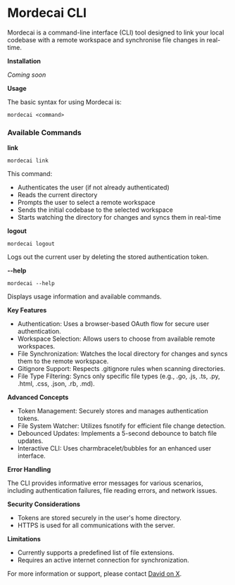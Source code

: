# Mordecai CLI

Mordecai is a command-line interface (CLI) tool designed to link your local codebase with a remote workspace and synchronise file changes in real-time.

**Installation**

_Coming soon_

**Usage**

The basic syntax for using Mordecai is:

```mordecai <command>```

### Available Commands

**link** 

```mordecai link```

This command:

- Authenticates the user (if not already authenticated)
- Reads the current directory
- Prompts the user to select a remote workspace
- Sends the initial codebase to the selected workspace
- Starts watching the directory for changes and syncs them in real-time

**logout**

```mordecai logout```

Logs out the current user by deleting the stored authentication token.

**--help**

```mordecai --help```

Displays usage information and available commands.

**Key Features**

- Authentication: Uses a browser-based OAuth flow for secure user authentication.
- Workspace Selection: Allows users to choose from available remote workspaces.
- File Synchronization: Watches the local directory for changes and syncs them to the remote workspace.
- Gitignore Support: Respects .gitignore rules when scanning directories.
- File Type Filtering: Syncs only specific file types (e.g., .go, .js, .ts, .py, .html, .css, .json, .rb, .md).

**Advanced Concepts**

- Token Management: Securely stores and manages authentication tokens.
- File System Watcher: Utilizes fsnotify for efficient file change detection.
- Debounced Updates: Implements a 5-second debounce to batch file updates.
- Interactive CLI: Uses charmbracelet/bubbles for an enhanced user interface.

**Error Handling**

The CLI provides informative error messages for various scenarios, including authentication failures, file reading errors, and network issues.

**Security Considerations**

- Tokens are stored securely in the user's home directory.
- HTTPS is used for all communications with the server.

**Limitations**

- Currently supports a predefined list of file extensions.
- Requires an active internet connection for synchronization.


For more information or support, please contact [David on X](https://x.com/davidwrossiter).

